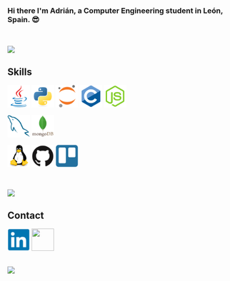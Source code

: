 ### Hi there I'm Adrián, a Computer Engineering student in León, Spain. 😎

<br>
<p><img align="center" src="https://github-readme-stats.vercel.app/api?username=apereg&show_icons=true&theme=radical"/></p>

## Skills
<p align="left">
<img src="https://raw.githubusercontent.com/devicons/devicon/master/icons/java/java-original.svg" width="50" height="50"/>
<img src="https://raw.githubusercontent.com/devicons/devicon/master/icons/python/python-original.svg" width="50" height="50"/>
<img src="https://raw.githubusercontent.com/devicons/devicon/master/icons/jupyter/jupyter-original.svg" width="50" height="50"/>
<img src="https://raw.githubusercontent.com/devicons/devicon/master/icons/c/c-original.svg" width="50" height="50"/>
<img src="https://raw.githubusercontent.com/devicons/devicon/master/icons/nodejs/nodejs-original.svg" width="50" height="50"/>
</p>

<p align="left">
<img src="https://raw.githubusercontent.com/devicons/devicon/master/icons/mysql/mysql-original.svg" width="50" height="50"/>
<img src="https://raw.githubusercontent.com/devicons/devicon/master/icons/mongodb/mongodb-original-wordmark.svg" width="50" height="50"/>
</p>

<p align="left">
  <img src="https://raw.githubusercontent.com/devicons/devicon/master/icons/linux/linux-original.svg" width="50" height="50"/>
  <img src="https://raw.githubusercontent.com/devicons/devicon/master/icons/github/github-original.svg" width="50" height="50"/>
  <img src="https://raw.githubusercontent.com/devicons/devicon/master/icons/trello/trello-plain.svg" width="50" height="50"/>
</p>

<br>
<p><img align="center" src="https://github-readme-stats.vercel.app/api/top-langs/?username=apereg&theme=radical"/></p>

## Contact
<a href="https://bit.ly/3wzDu4F"> <img src="https://raw.githubusercontent.com/devicons/devicon/master/icons/linkedin/linkedin-original.svg" width="50" height="50"/></a>
<a href="mailto:apereg24@estudiantes.unileon.es"> <img src="https://imgur.com/Jd4Xybr.png" width="50" height="50"/> </a>

##
<p><img align="center" src="https://komarev.com/ghpvc/?username=apereg&color=ff69b4"/></p>
